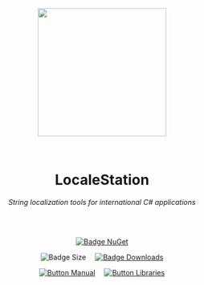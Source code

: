 
<div align = center>

<br>
<br>
    
<img
  src = 'https://cdn.jsdelivr.net/gh/Aptivi/LocaleStation@main/assets/OfficialAppIcon-LocaleStation-512.png'
  width = 256
  align = center
/>

<br>

# LocaleStation
    
*String localization tools for international C# applications*

<br>
<br>

[![Badge NuGet]][NuGet]

![Badge Size]   
[![Badge Downloads]][Releases]

[![Button Manual]][Manual]   
[![Button Libraries]][Libraries]

</div>
    
<br>

</div>


<!----------------------------------------------------------------------------->

[Releases]: https://gitlab.com/aptivi/main/LocaleStation/-/releases
[NuGet]: https://www.nuget.org/packages/LocaleStation/

[Libraries]: https://aptivi.gitbook.io/LocaleStation-manual/project-dependencies
[Manual]: https://aptivi.gitbook.io/LocaleStation-manual/

<!----------------------------------[ Badges ]--------------------------------->

[Badge Downloads]: https://img.shields.io/github/downloads/Aptivi/LocaleStation/total?color=217346&label=Downloads&style=for-the-badge&logoColor=white&logo=DocuSign&labelColor=2d9d5f
[Badge NuGet]: https://img.shields.io/nuget/vpre/LocaleStation?color=012f52&style=for-the-badge&logoColor=white&logo=NuGet&labelColor=004880
[Badge Size]: https://img.shields.io/github/repo-size/Aptivi/LocaleStation?color=bb4a28&label=size&logoColor=white&style=for-the-badge&logo=GoogleAnalytics&labelColor=E85C33


<!---------------------------------[ Buttons ]--------------------------------->

[Button Libraries]: https://img.shields.io/badge/Libraries-EA8220?style=for-the-badge&logoColor=white&logo=AzureArtifacts
[Button Manual]: https://img.shields.io/badge/Docs-blueviolet?style=for-the-badge&logoColor=white&logo=GitBook
